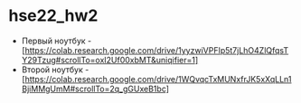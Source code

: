 # hse22_hw2

* Первый ноутбук - [https://colab.research.google.com/drive/1yyzwiVPFIp5t7jLhO4ZlQfqsTY29Tzug#scrollTo=oxI2Uf00xbMT&uniqifier=1]
* Второй ноутбук - [https://colab.research.google.com/drive/1WQvqcTxMUNxfrJK5xXqLLn1BjiMMgUmM#scrollTo=2q_gGUxeB1bc]
